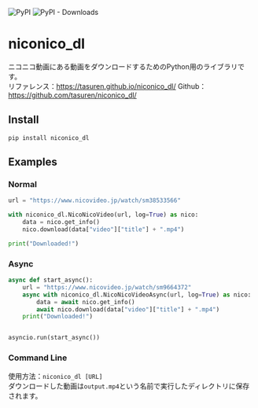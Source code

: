 ![PyPI](https://img.shields.io/pypi/v/niconico-dl) ![PyPI - Downloads](https://img.shields.io/pypi/dm/niconico_dl)
# niconico_dl
ニコニコ動画にある動画をダウンロードするためのPython用のライブラリです。  
リファレンス：https://tasuren.github.io/niconico_dl/
Github：https://github.com/tasuren/niconico_dl/

## Install
`pip install niconico_dl`

## Examples
### Normal
```python
url = "https://www.nicovideo.jp/watch/sm38533566"

with niconico_dl.NicoNicoVideo(url, log=True) as nico:
    data = nico.get_info()
    nico.download(data["video"]["title"] + ".mp4")

print("Downloaded!")
```
### Async
```python
async def start_async():
    url = "https://www.nicovideo.jp/watch/sm9664372"
    async with niconico_dl.NicoNicoVideoAsync(url, log=True) as nico:
        data = await nico.get_info()
        await nico.download(data["video"]["title"] + ".mp4")
    print("Downloaded!")


asyncio.run(start_async())
```
### Command Line
使用方法：`niconico_dl [URL]`  
ダウンロードした動画は`output.mp4`という名前で実行したディレクトリに保存されます。

